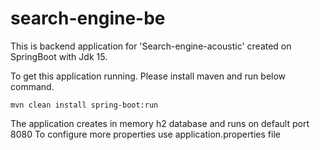 # search-engine-be

This is backend application for 'Search-engine-acoustic' created on SpringBoot with Jdk 15.

To get this application running. Please install maven and run below command.

`mvn clean install spring-boot:run`

The application creates in memory h2 database and runs on default port 8080
To configure more properties use application.properties file